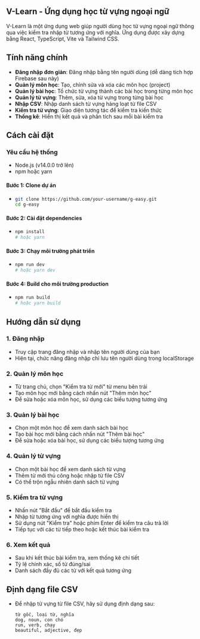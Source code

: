 ## V-Learn - Ứng dụng học từ vựng ngoại ngữ
V-Learn là một ứng dụng web giúp người dùng học từ vựng ngoại ngữ thông qua việc kiểm tra nhập từ tương ứng với nghĩa. Ứng dụng được xây dựng bằng React, TypeScript, Vite và Tailwind CSS.

## Tính năng chính
- **Đăng nhập đơn giản**: Đăng nhập bằng tên người dùng (dễ dàng tích hợp Firebase sau này)
- **Quản lý môn học**: Tạo, chỉnh sửa và xóa các môn học (project)
- **Quản lý bài học**: Tổ chức từ vựng thành các bài học trong từng môn học
- **Quản lý từ vựng**: Thêm, sửa, xóa từ vựng trong từng bài học
- **Nhập CSV**: Nhập danh sách từ vựng hàng loạt từ file CSV
- **Kiểm tra từ vựng**: Giao diện tương tác để kiểm tra kiến thức
- **Thống kê**: Hiển thị kết quả và phân tích sau mỗi bài kiểm tra

## Cách cài đặt
### Yêu cầu hệ thống

- Node.js (v14.0.0 trở lên)
- npm hoặc yarn

#### Bước 1: Clone dự án
-   ```bash
    git clone https://github.com/your-username/g-easy.git
    cd g-easy

#### Bước 2: Cài đặt dependencies
-   ```bash
    npm install
    # hoặc yarn

#### Bước 3: Chạy môi trường phát triển
-   ```bash
    npm run dev
    # hoặc yarn dev

#### Bước 4: Build cho môi trường production
-   ```bash
    npm run build
    # hoặc yarn build

## Hướng dẫn sử dụng
### 1. Đăng nhập

- Truy cập trang đăng nhập và nhập tên người dùng của bạn
- Hiện tại, chức năng đăng nhập chỉ lưu tên người dùng trong localStorage

### 2. Quản lý môn học

- Từ trang chủ, chọn "Kiểm tra từ mới" từ menu bên trái
- Tạo môn học mới bằng cách nhấn nút "Thêm môn học"
- Để sửa hoặc xóa môn học, sử dụng các biểu tượng tương ứng

### 3. Quản lý bài học

- Chọn một môn học để xem danh sách bài học
- Tạo bài học mới bằng cách nhấn nút "Thêm bài học"
- Để sửa hoặc xóa bài học, sử dụng các biểu tượng tương ứng

### 4. Quản lý từ vựng

- Chọn một bài học để xem danh sách từ vựng
- Thêm từ mới thủ công hoặc nhập từ file CSV
- Có thể trộn ngẫu nhiên danh sách từ vựng

### 5. Kiểm tra từ vựng

- Nhấn nút "Bắt đầu" để bắt đầu kiểm tra
- Nhập từ tương ứng với nghĩa được hiển thị
- Sử dụng nút "Kiểm tra" hoặc phím Enter để kiểm tra câu trả lời
- Tiếp tục với các từ tiếp theo hoặc kết thúc bài kiểm tra

### 6. Xem kết quả

- Sau khi kết thúc bài kiểm tra, xem thống kê chi tiết
- Tỷ lệ chính xác, số từ đúng/sai
- Danh sách đầy đủ các từ với kết quả tương ứng

## Định dạng file CSV
- Để nhập từ vựng từ file CSV, hãy sử dụng định dạng sau: 
    ``` text
    từ gốc, loại từ, nghĩa
    dog, noun, con chó
    run, verb, chạy
    beautiful, adjective, đẹp